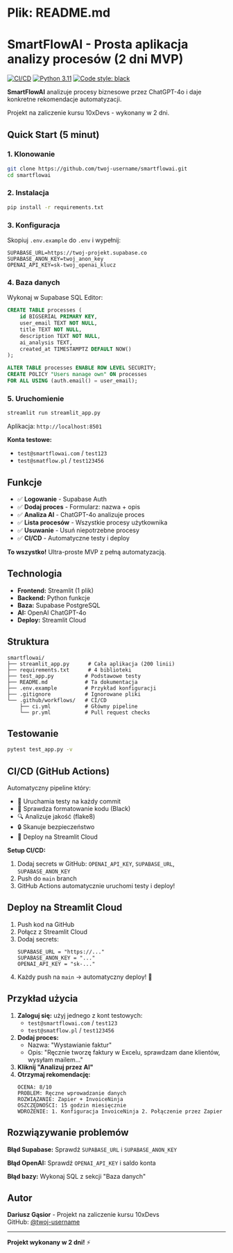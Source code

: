 # Plik: README.md

# SmartFlowAI - Prosta aplikacja analizy procesów (2 dni MVP)

[![CI/CD](https://github.com/TWÓJ-USERNAME/smartflowai/actions/workflows/ci.yml/badge.svg)](https://github.com/TWÓJ-USERNAME/smartflowai/actions/workflows/ci.yml)
[![Python 3.11](https://img.shields.io/badge/python-3.11-blue.svg)](https://www.python.org/downloads/)
[![Code style: black](https://img.shields.io/badge/code%20style-black-000000.svg)](https://github.com/psf/black)

**SmartFlowAI** analizuje procesy biznesowe przez ChatGPT-4o i daje konkretne rekomendacje automatyzacji.

Projekt na zaliczenie kursu 10xDevs - wykonany w 2 dni.

## Quick Start (5 minut)

### 1. Klonowanie
```bash
git clone https://github.com/twoj-username/smartflowai.git
cd smartflowai
```

### 2. Instalacja
```bash
pip install -r requirements.txt
```

### 3. Konfiguracja
Skopiuj `.env.example` do `.env` i wypełnij:
```env
SUPABASE_URL=https://twoj-projekt.supabase.co
SUPABASE_ANON_KEY=twoj_anon_key
OPENAI_API_KEY=sk-twoj_openai_klucz
```

### 4. Baza danych
Wykonaj w Supabase SQL Editor:
```sql
CREATE TABLE processes (
    id BIGSERIAL PRIMARY KEY,
    user_email TEXT NOT NULL,
    title TEXT NOT NULL,
    description TEXT NOT NULL,
    ai_analysis TEXT,
    created_at TIMESTAMPTZ DEFAULT NOW()
);

ALTER TABLE processes ENABLE ROW LEVEL SECURITY;
CREATE POLICY "Users manage own" ON processes 
FOR ALL USING (auth.email() = user_email);
```

### 5. Uruchomienie
```bash
streamlit run streamlit_app.py
```

Aplikacja: `http://localhost:8501`

**Konta testowe:** 
- `test@smartflowai.com` / `test123`
- `test@smatflow.pl` / `test123456`

## Funkcje

- ✅ **Logowanie** - Supabase Auth
- ✅ **Dodaj proces** - Formularz: nazwa + opis
- ✅ **Analiza AI** - ChatGPT-4o analizuje proces
- ✅ **Lista procesów** - Wszystkie procesy użytkownika
- ✅ **Usuwanie** - Usuń niepotrzebne procesy
- ✅ **CI/CD** - Automatyczne testy i deploy

**To wszystko!** Ultra-proste MVP z pełną automatyzacją.

## Technologia

- **Frontend:** Streamlit (1 plik)
- **Backend:** Python funkcje
- **Baza:** Supabase PostgreSQL
- **AI:** OpenAI ChatGPT-4o
- **Deploy:** Streamlit Cloud

## Struktura
```
smartflowai/
├── streamlit_app.py      # Cała aplikacja (200 linii)
├── requirements.txt      # 4 biblioteki
├── test_app.py          # Podstawowe testy
├── README.md            # Ta dokumentacja
├── .env.example         # Przykład konfiguracji
├── .gitignore           # Ignorowane pliki
└── .github/workflows/   # CI/CD
    ├── ci.yml           # Główny pipeline
    └── pr.yml           # Pull request checks
```

## Testowanie
```bash
pytest test_app.py -v
```

## CI/CD (GitHub Actions)

Automatyczny pipeline który:
- 🧪 Uruchamia testy na każdy commit
- 🎨 Sprawdza formatowanie kodu (Black)
- 🔍 Analizuje jakość (flake8) 
- 🔒 Skanuje bezpieczeństwo
- 🚀 Deploy na Streamlit Cloud

**Setup CI/CD:**
1. Dodaj secrets w GitHub: `OPENAI_API_KEY`, `SUPABASE_URL`, `SUPABASE_ANON_KEY`
2. Push do `main` branch
3. GitHub Actions automatycznie uruchomi testy i deploy!

## Deploy na Streamlit Cloud

1. Push kod na GitHub
2. Połącz z Streamlit Cloud
3. Dodaj secrets:
   ```
   SUPABASE_URL = "https://..."
   SUPABASE_ANON_KEY = "..."
   OPENAI_API_KEY = "sk-..."
   ```
4. Każdy push na `main` → automatyczny deploy! 🚀

## Przykład użycia

1. **Zaloguj się:** użyj jednego z kont testowych:
   - `test@smartflowai.com` / `test123`
   - `test@smatflow.pl` / `test123456`
2. **Dodaj proces:** 
   - Nazwa: "Wystawianie faktur"
   - Opis: "Ręcznie tworzę faktury w Excelu, sprawdzam dane klientów, wysyłam mailem..."
3. **Kliknij "Analizuj przez AI"**
4. **Otrzymaj rekomendację:**
   ```
   OCENA: 8/10
   PROBLEM: Ręczne wprowadzanie danych
   ROZWIĄZANIE: Zapier + InvoiceNinja
   OSZCZĘDNOŚCI: 15 godzin miesięcznie
   WDROŻENIE: 1. Konfiguracja InvoiceNinja 2. Połączenie przez Zapier
   ```

## Rozwiązywanie problemów

**Błąd Supabase:** Sprawdź `SUPABASE_URL` i `SUPABASE_ANON_KEY`

**Błąd OpenAI:** Sprawdź `OPENAI_API_KEY` i saldo konta

**Błąd bazy:** Wykonaj SQL z sekcji "Baza danych"

## Autor

**Dariusz Gąsior** - Projekt na zaliczenie kursu 10xDevs  
GitHub: [@twoj-username](https://github.com/twoj-username)

---

**Projekt wykonany w 2 dni!** ⚡
